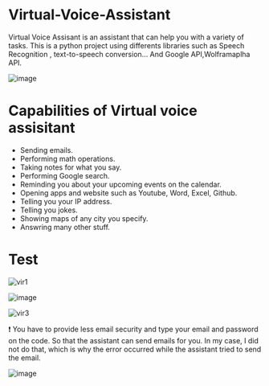 # Virtual-Voice-Assistant
Virtual Voice Assisant is an assistant that can help you with a variety of tasks. This is a python project using differents libraries such as Speech Recognition , text-to-speech conversion... And Google API,Wolframaplha API.


![image](https://user-images.githubusercontent.com/108592629/235311198-7633e24d-80f2-4f90-b687-df076a2536ee.png)

# Capabilities of Virtual voice assisitant
- Sending emails.
- Performing math operations.
- Taking notes for what you say.
- Performing Google search.
- Reminding you about your upcoming events on the calendar.
- Opening apps and website such as Youtube, Word, Excel, Github.
- Telling you your IP address.
- Telling you jokes.
- Showing maps of any city you specify.
- Answring many other stuff.


# Test
![vir1](https://user-images.githubusercontent.com/108592629/235311888-6719a8b1-44c4-4ccb-9bba-f2dcdd747470.png)

![image](https://user-images.githubusercontent.com/108592629/235312006-ab9f528e-eb16-4f82-b36c-978fa3edd563.png)

![vir3](https://user-images.githubusercontent.com/108592629/235312017-98aaf1d9-aecf-4825-a261-ba2dd44a99d8.png)

❗ You have to provide less email security and type your email and password on the code. So that the assistant can send emails for you. In my case, I did not do that, which is why the error occurred while the assistant tried to send the email.

![image](https://user-images.githubusercontent.com/108592629/235322626-2587b7c2-f686-460b-908f-d2a846a06c00.png)



